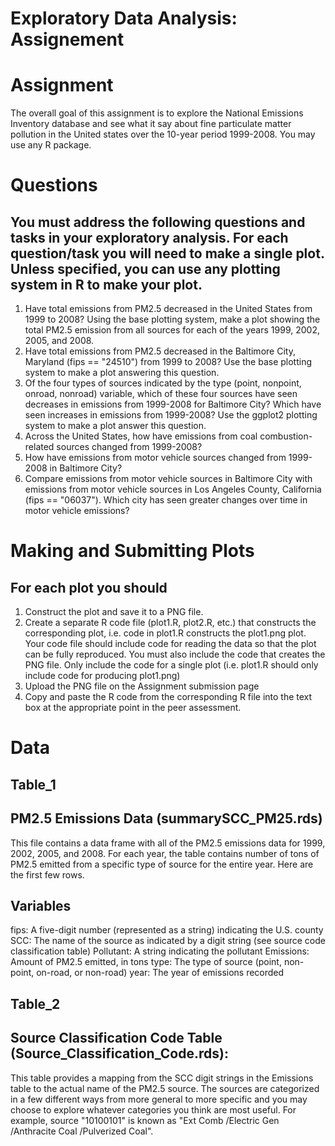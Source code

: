 # Exploratory Data Analysis: Assignement

# Assignment
The overall goal of this assignment is to explore the National Emissions Inventory database and see what it say about fine
particulate matter pollution in the United states over the 10-year period 1999-2008. You may use any R package.


# Questions
## You must address the following questions and tasks in your exploratory analysis. For each question/task you will need to make a single plot. Unless specified, you can use any plotting system in R to make your plot.
1. Have total emissions from PM2.5 decreased in the United States from 1999 to 2008? Using the base plotting system, make a plot
showing the total PM2.5 emission from all sources for each of the years 1999, 2002, 2005, and 2008.
2. Have total emissions from PM2.5 decreased in the Baltimore City, Maryland (fips == "24510") from 1999 to 2008? Use the base
plotting system to make a plot answering this question.
3. Of the four types of sources indicated by the type (point, nonpoint, onroad, nonroad) variable, which of these four sources
have seen decreases in emissions from 1999-2008 for Baltimore City? Which have seen increases in emissions from 1999-2008? Use
the ggplot2 plotting system to make a plot answer this question.
4. Across the United States, how have emissions from coal combustion-related sources changed from 1999-2008?
5. How have emissions from motor vehicle sources changed from 1999-2008 in Baltimore City?
6. Compare emissions from motor vehicle sources in Baltimore City with emissions from motor vehicle sources in Los Angeles
County, California (fips == "06037"). Which city has seen greater changes over time in motor vehicle emissions?



# Making and Submitting Plots
## For each plot you should
1. Construct the plot and save it to a PNG file.
2. Create a separate R code file (plot1.R, plot2.R, etc.) that constructs the corresponding plot, i.e. code in plot1.R constructs
the plot1.png plot. Your code file should include code for reading the data so that the plot can be fully reproduced. You must
also include the code that creates the PNG file. Only include the code for a single plot (i.e. plot1.R should only include code
for producing plot1.png)
3. Upload the PNG file on the Assignment submission page
4. Copy and paste the R code from the corresponding R file into the text box at the appropriate point in the peer assessment.



# Data

## Table_1
## PM2.5 Emissions Data (summarySCC_PM25.rds)
This file contains a data frame with all of the PM2.5 emissions data for 1999, 2002, 2005, and 2008. For each year, the
table contains number of tons of PM2.5 emitted from a specific type of source for the entire year. Here are the first few rows.
## Variables
fips:       A five-digit number (represented as a string) indicating the U.S. county
SCC:        The name of the source as indicated by a digit string (see source code classification table)
Pollutant:  A string indicating the pollutant
Emissions:  Amount of PM2.5 emitted, in tons
type:       The type of source (point, non-point, on-road, or non-road)
year:       The year of emissions recorded


## Table_2
## Source Classification Code Table (Source_Classification_Code.rds):
This table provides a mapping from the SCC digit strings in the Emissions table to the actual name of the PM2.5 source.
The sources are categorized in a few different ways from more general to more specific and you may choose to explore
whatever categories you think are most useful. For example, source "10100101" is known as "Ext Comb /Electric Gen /Anthracite Coal /Pulverized Coal".
